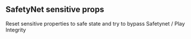## SafetyNet sensitive props

Reset sensitive properties to safe state and try to bypass Safetynet / Play Integrity
